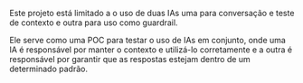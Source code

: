 Este projeto está limitado a o uso de duas IAs uma para conversação e teste de contexto e outra para uso como guardrail.

Ele serve como uma POC para testar o uso de IAs em conjunto, onde uma IA é responsável por manter o contexto e utilizá-lo corretamente e a outra é responsável por garantir que as respostas estejam dentro de um determinado padrão.